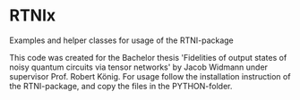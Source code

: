 # RTNIx
Examples and helper classes for usage of the RTNI-package

This code was created for the Bachelor thesis 'Fidelities of output states of noisy quantum circuits via tensor networks' by Jacob Widmann under supervisor Prof. Robert König. For usage follow the installation instruction of the RTNI-package, and copy the files in the PYTHON-folder.
